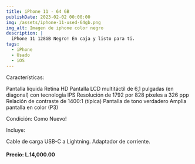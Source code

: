 ```yaml
---
title: iPhone 11 - 64 GB
publishDate: 2023-02-02 00:00:00
img: /assets/iphone-11-used-64gb.png
img_alt: Imagen de iphone color negro
description: |
  iPhone 11 128GB Negro! En caja y listo para ti.
tags:
  - iPhone
  - Usado
  - iOS
---
```


Características:

Pantalla líquida Retina HD
Pantalla LCD multitáctil de 6,1 pulgadas (en diagonal) con tecnología IPS
Resolución de 1792 por 828 píxeles a 326 ppp
Relación de contraste de 1400:1 (típica)
Pantalla de tono verdadero
Amplia pantalla en color (P3)

Condición:
Como Nuevo!

Incluye:

Cable de carga USB-C a Lightning.
Adaptador de corriente.

#### Precio: L.14,000.00
